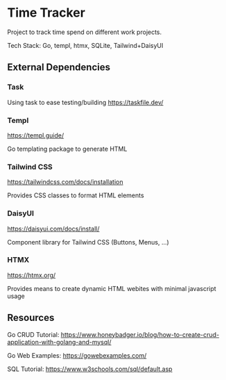 
# Time Tracker

Project to track time spend on different work projects.

Tech Stack: Go, templ, htmx, SQLite, Tailwind+DaisyUI

## External Dependencies

### Task

Using task to ease testing/building
https://taskfile.dev/

### Templ

https://templ.guide/

Go templating package to generate HTML

### Tailwind CSS

https://tailwindcss.com/docs/installation

Provides CSS classes to format HTML elements

### DaisyUI

https://daisyui.com/docs/install/

Component library for Tailwind CSS (Buttons, Menus, ...)

### HTMX

https://htmx.org/

Provides means to create dynamic HTML webites with minimal javascript usage

## Resources

Go CRUD Tutorial:
https://www.honeybadger.io/blog/how-to-create-crud-application-with-golang-and-mysql/

Go Web Examples:
https://gowebexamples.com/

SQL Tutorial:
https://www.w3schools.com/sql/default.asp